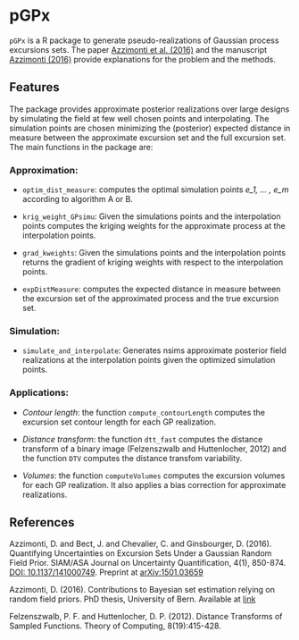 
<!-- README.md is generated from README.Rmd. Please edit that file -->
pGPx
====

`pGPx` is a R package to generate pseudo-realizations of Gaussian process excursions sets. The paper [Azzimonti et al. (2016)](https://arxiv.org/abs/1501.03659) and the manuscript [Azzimonti (2016)](http://biblio.unibe.ch/download/eldiss/16azzimonti_d.pdf) provide explanations for the problem and the methods.

Features
--------

The package provides approximate posterior realizations over large designs by simulating the field at few well chosen points and interpolating. The simulation points are chosen minimizing the (posterior) expected distance in measure between the approximate excursion set and the full excursion set. The main functions in the package are:

### Approximation:

-   `optim_dist_measure`: computes the optimal simulation points *e\_1, ... , e\_m* according to algorithm A or B.

-   `krig_weight_GPsimu`: Given the simulations points and the interpolation points computes the kriging weights for the approximate process at the interpolation points.

-   `grad_kweights`: Given the simulations points and the interpolation points returns the gradient of kriging weights with respect to the interpolation points.

-   `expDistMeasure`: computes the expected distance in measure between the excursion set of the approximated process and the true excursion set.

### Simulation:

-   `simulate_and_interpolate`: Generates nsims approximate posterior field realizations at the interpolation points given the optimized simulation points.

### Applications:

-   *Contour length*: the function `compute_contourLength` computes the excursion set contour length for each GP realization.

-   *Distance transform*: the function `dtt_fast` computes the distance transform of a binary image (Felzenszwalb and Huttenlocher, 2012) and the function `DTV` computes the distance transfom variability.

-   *Volumes*: the function `computeVolumes` computes the excursion volumes for each GP realization. It also applies a bias correction for approximate realizations.

References
----------

Azzimonti, D. and Bect, J. and Chevalier, C. and Ginsbourger, D. (2016). Quantifying Uncertainties on Excursion Sets Under a Gaussian Random Field Prior. SIAM/ASA Journal on Uncertainty Quantification, 4(1), 850-874. [DOI: 10.1137/141000749](https://doi.org/10.1137/141000749). Preprint at [arXiv:1501.03659](https://arxiv.org/abs/1501.03659)

Azzimonti, D. (2016). Contributions to Bayesian set estimation relying on random field priors. PhD thesis, University of Bern. Available at [link](http://biblio.unibe.ch/download/eldiss/16azzimonti_d.pdf)

Felzenszwalb, P. F. and Huttenlocher, D. P. (2012). Distance Transforms of Sampled Functions. Theory of Computing, 8(19):415-428.
